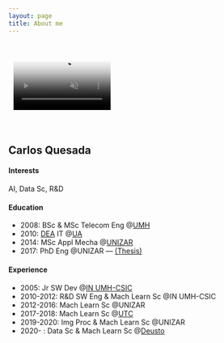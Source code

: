 ```yaml
---
layout: page
title: About me
---
```


<video autoplay loop muted playsinline disableRemotePlayback x-webkit-airplay="deny" disablePictureInPicture poster="/img/me.png" style="width: 192px; padding: 10px; transform: rotate(0deg); margin: 2em auto;">
  <source src="https://webm.red/aERw" type="video/webm" />
  <source src="https://github.com/quesadagranja/quesadagranja.github.io/blob/main/img/me.mp4" type="video/mp4" />
</video>

## Carlos Quesada

#### Interests
AI, Data Sc, R&D

#### Education
* 2008: BSc & MSc Telecom Eng @[UMH](https://umh.es/)
* 2010: [DEA](https://en.wikipedia.org/wiki/Master_of_Advanced_Studies) IT @[UA](https://www.ua.es/)
* 2014: MSc Appl Mecha @[UNIZAR](http://www.unizar.es/)
* 2017: PhD Eng @UNIZAR — [(Thesis)](https://zaguan.unizar.es/record/59996/files/TESIS-2017-017.pdf)

#### Experience
* 2005: Jr SW Dev @[IN UMH-CSIC](http://in.umh-csic.es/)
* 2010-2012: R&D SW Eng & Mach Learn Sc @IN UMH-CSIC
* 2012-2016: Mach Learn Sc @UNIZAR
* 2017-2018: Mach Learn Sc @[UTC](https://www.utc.fr/)
* 2019-2020: Img Proc & Mach Learn Sc @UNIZAR
* 2020- : Data Sc & Mach Learn Sc @[Deusto](https://www.deusto.es/)
